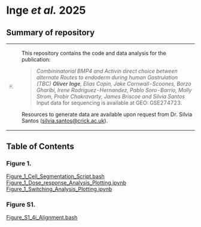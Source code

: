 # Inge _**et al.**_ 2025

##  Summary of repository

<table>
  <tr>
    <td>
      <img src="./Inge_et_al_Graphical_Abstract.png" alt="Graphical Abstract" width="100" />
    </td>
    <td style="vertical-align: top; padding-left: 15px;">
      <p>
   This repository contains the code and data analysis for the publication:

  > *Combininatorial BMP4 and Activin direct choice between alternate Routes to endoderm during human Gastrulation (TBC) **Oliver Inge**, Elias Copin, Jake Cornwall-Scoones, Borzo Gharibi, Irene Rodriguez-Hernandez, Pablo Soro-Barrio, Molly Strom, Probir Chakravarty, James Briscoe and Silvia Santos* 
Input data for sequencing is available at GEO: GSE274723.

Resources to generate data are available upon request from Dr. Silvia Santos (silvia.santos@crick.ac.uk).     
   </p>
  </td>
  </tr>
</table>




## Table of Contents 

### Figure 1.

[Figure_1_Cell_Segmentation_Script.bash](./Figure_1_Cell_Segmentation_Script.bash)  
[Figure_1_Dose_response_Analysis_Plotting.ipynb](./Figure_1_Dose_response_Analysis_Plotting.ipynb)  
[Figure_1_Switching_Analysis_Plotting.ipynb](./Figure_1_Switching_Analysis_Plotting.ipynb)  

### Figure S1.

[Figure_S1_4i_Alignment.bash](./Figure_S1_4i_Alignment.bash)  

